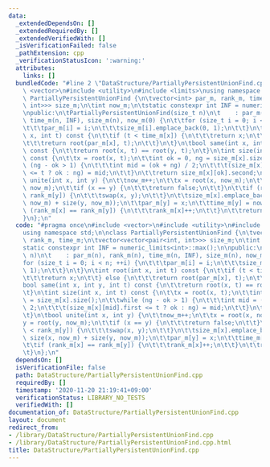 ```yaml
---
data:
  _extendedDependsOn: []
  _extendedRequiredBy: []
  _extendedVerifiedWith: []
  _isVerificationFailed: false
  _pathExtension: cpp
  _verificationStatusIcon: ':warning:'
  attributes:
    links: []
  bundledCode: "#line 2 \"DataStructure/PartiallyPersistentUnionFind.cpp\"\n#include\
    \ <vector>\n#include <utility>\n#include <limits>\nusing namespace std;\n\nclass\
    \ PartiallyPersistentUnionFind {\n\tvector<int> par_m, rank_m, time_m;\n\tvector<vector<pair<int,\
    \ int>>> size_m;\n\tint now_m;\n\tstatic constexpr int INF = numeric_limits<int>::max();\n\
    \npublic:\n\tPartiallyPersistentUnionFind(size_t n)\n\t    : par_m(n), rank_m(n),\
    \ time_m(n, INF), size_m(n), now_m(0) {\n\t\tfor (size_t i = 0; i < n; ++i) {\n\
    \t\t\tpar_m[i] = i;\n\t\t\tsize_m[i].emplace_back(0, 1);\n\t\t}\n\t}\n\tint root(int\
    \ x, int t) const {\n\t\tif (t < time_m[x]) {\n\t\t\treturn x;\n\t\t} else {\n\
    \t\t\treturn root(par_m[x], t);\n\t\t}\n\t}\n\tbool same(int x, int y, int t)\
    \ const {\n\t\treturn root(x, t) == root(y, t);\n\t}\n\tint size(int x, int t)\
    \ const {\n\t\tx = root(x, t);\n\t\tint ok = 0, ng = size_m[x].size();\n\t\twhile\
    \ (ng - ok > 1) {\n\t\t\tint mid = (ok + ng) / 2;\n\t\t\t(size_m[x][mid].first\
    \ <= t ? ok : ng) = mid;\n\t\t}\n\t\treturn size_m[x][ok].second;\n\t}\n\tbool\
    \ unite(int x, int y) {\n\t\tnow_m++;\n\t\tx = root(x, now_m);\n\t\ty = root(y,\
    \ now_m);\n\t\tif (x == y) {\n\t\t\treturn false;\n\t\t}\n\t\tif (rank_m[x] <\
    \ rank_m[y]) {\n\t\t\tswap(x, y);\n\t\t}\n\t\tsize_m[x].emplace_back(now_m, size(x,\
    \ now_m) + size(y, now_m));\n\t\tpar_m[y] = x;\n\t\ttime_m[y] = now_m;\n\t\tif\
    \ (rank_m[x] == rank_m[y]) {\n\t\t\trank_m[x]++;\n\t\t}\n\t\treturn true;\n\t\
    }\n};\n"
  code: "#pragma once\n#include <vector>\n#include <utility>\n#include <limits>\n\
    using namespace std;\n\nclass PartiallyPersistentUnionFind {\n\tvector<int> par_m,\
    \ rank_m, time_m;\n\tvector<vector<pair<int, int>>> size_m;\n\tint now_m;\n\t\
    static constexpr int INF = numeric_limits<int>::max();\n\npublic:\n\tPartiallyPersistentUnionFind(size_t\
    \ n)\n\t    : par_m(n), rank_m(n), time_m(n, INF), size_m(n), now_m(0) {\n\t\t\
    for (size_t i = 0; i < n; ++i) {\n\t\t\tpar_m[i] = i;\n\t\t\tsize_m[i].emplace_back(0,\
    \ 1);\n\t\t}\n\t}\n\tint root(int x, int t) const {\n\t\tif (t < time_m[x]) {\n\
    \t\t\treturn x;\n\t\t} else {\n\t\t\treturn root(par_m[x], t);\n\t\t}\n\t}\n\t\
    bool same(int x, int y, int t) const {\n\t\treturn root(x, t) == root(y, t);\n\
    \t}\n\tint size(int x, int t) const {\n\t\tx = root(x, t);\n\t\tint ok = 0, ng\
    \ = size_m[x].size();\n\t\twhile (ng - ok > 1) {\n\t\t\tint mid = (ok + ng) /\
    \ 2;\n\t\t\t(size_m[x][mid].first <= t ? ok : ng) = mid;\n\t\t}\n\t\treturn size_m[x][ok].second;\n\
    \t}\n\tbool unite(int x, int y) {\n\t\tnow_m++;\n\t\tx = root(x, now_m);\n\t\t\
    y = root(y, now_m);\n\t\tif (x == y) {\n\t\t\treturn false;\n\t\t}\n\t\tif (rank_m[x]\
    \ < rank_m[y]) {\n\t\t\tswap(x, y);\n\t\t}\n\t\tsize_m[x].emplace_back(now_m,\
    \ size(x, now_m) + size(y, now_m));\n\t\tpar_m[y] = x;\n\t\ttime_m[y] = now_m;\n\
    \t\tif (rank_m[x] == rank_m[y]) {\n\t\t\trank_m[x]++;\n\t\t}\n\t\treturn true;\n\
    \t}\n};\n"
  dependsOn: []
  isVerificationFile: false
  path: DataStructure/PartiallyPersistentUnionFind.cpp
  requiredBy: []
  timestamp: '2020-11-20 21:19:41+09:00'
  verificationStatus: LIBRARY_NO_TESTS
  verifiedWith: []
documentation_of: DataStructure/PartiallyPersistentUnionFind.cpp
layout: document
redirect_from:
- /library/DataStructure/PartiallyPersistentUnionFind.cpp
- /library/DataStructure/PartiallyPersistentUnionFind.cpp.html
title: DataStructure/PartiallyPersistentUnionFind.cpp
---
```

